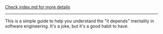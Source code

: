 [Check index.md for more details](index.md)

---

This is a simple guide to help you understand the "it depends" mentality in software engineering. It's a joke, but it's a good habit to have.
